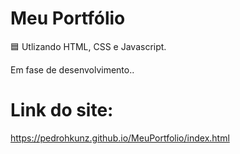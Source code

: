 # Meu Portfólio

🟦 Utlizando HTML, CSS e Javascript.

Em fase de desenvolvimento..

# Link do site:

https://pedrohkunz.github.io/MeuPortfolio/index.html
